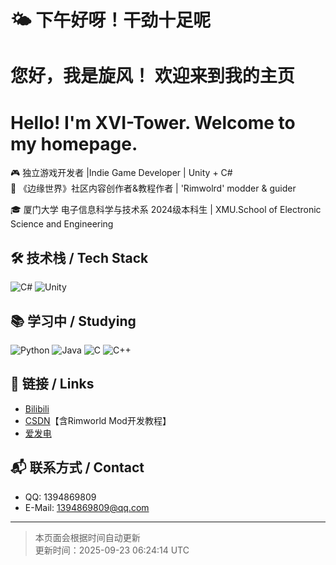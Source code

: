 

# 🌤 下午好呀！干劲十足呢
# 您好，我是旋风！ 欢迎来到我的主页
# Hello! I'm XVI-Tower. Welcome to my homepage.

🎮 独立游戏开发者 |Indie Game Developer | Unity + C#  
🌌 《边缘世界》社区内容创作者&教程作者 | 'Rimwolrd' modder & guider

🎓 厦门大学 电子信息科学与技术系 2024级本科生 | XMU.School of Electronic Science and Engineering 

## 🛠 技术栈 / Tech Stack

![C#](https://img.shields.io/badge/C%23-239120?logo=c-sharp&logoColor=white) 
![Unity](https://img.shields.io/badge/Unity-000000?logo=unity&logoColor=white) 

## 📚 学习中 / Studying

![Python](https://img.shields.io/badge/Python-3776AB?logo=python&logoColor=white)
![Java](https://img.shields.io/badge/Java-007396?logo=java&logoColor=white)
![C](https://img.shields.io/badge/C-00599C?logo=c&logoColor=white)
![C++](https://img.shields.io/badge/C%2B%2B-00599C?logo=cplusplus&logoColor=white)

## 🔗 链接 / Links

- [Bilibili](https://space.bilibili.com/17463438)
- [CSDN](https://blog.csdn.net/qq_58145131)【含Rimworld Mod开发教程】
- [爱发电](https://afdian.com/a/MonsterTower)

## 📬 联系方式 / Contact

- QQ: 1394869809
- E-Mail: 1394869809@qq.com


---

> 本页面会根据时间自动更新  
> 更新时间：2025-09-23 06:24:14 UTC
